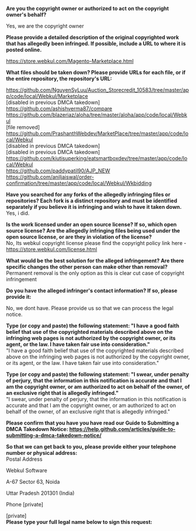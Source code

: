 **Are you the copyright owner or authorized to act on the copyright
owner's behalf?**  

Yes, we are the copyright owner  

**Please provide a detailed description of the original copyrighted
work that has allegedly been infringed. If possible, include a URL to
where it is posted online.**  

https://store.webkul.com/Magento-Marketplace.html

**What files should be taken down? Please provide URLs for each file,
or if the entire repository, the repository's URL:**  

https://github.com/NguyenSyLuu/Auction_Storecredit_10583/tree/master/app/code/local/Webkul/Marketplace    
[disabled in previous DMCA takedown]    
https://github.com/ashishverma87/compare    
https://github.com/blazeriaz/aloha/tree/master/aloha/app/code/local/Webkul    
[file removed]  
https://github.com/PrashanthWebdev/MarketPlace/tree/master/app/code/local/Webkul    
[disabled in previous DMCA takedown]    
[disabled in previous DMCA takedown]     
https://github.com/kiutisuperking/eatsmartboxdev/tree/master/app/code/local/Webkul    
https://github.com/paddypatil90/AJP_NEW    
https://github.com/aniljaiswal/order-confirmation/tree/master/app/code/local/Webkul/Wkbidding  

**Have you searched for any forks of the allegedly infringing files or
repositories? Each fork is a distinct repository and must be
identified separately if you believe it is infringing and wish to have
it taken down.**    
Yes, i did.

**Is the work licensed under an open source license? If so, which open
source license? Are the allegedly infringing files being used under
the open source license, or are they in violation of the license?**  
No, Its webkul copyright license please find the copyright policy link
here - https://store.webkul.com/license.html

**What would be the best solution for the alleged infringement? Are
there specific changes the other person can make other than removal?**  
Permanent removal is the only option as this is clear cut case of
copyright infringement

**Do you have the alleged infringer's contact information? If so,
please provide it:**  

No, we dont have. Please provide us so that we can process the legal
notice.

**Type (or copy and paste) the following statement: "I have a good
faith belief that use of the copyrighted materials described above on
the infringing web pages is not authorized by the copyright owner, or
its agent, or the law. I have taken fair use into consideration."**  
"I have a good faith belief that use of the copyrighted materials
described above on the infringing web pages is not authorized by the
copyright owner, or its agent, or the law. I have taken fair use into
consideration."

**Type (or copy and paste) the following statement: "I swear, under
penalty of perjury, that the information in this notification is
accurate and that I am the copyright owner, or am authorized to act on
behalf of the owner, of an exclusive right that is allegedly infringed."**  
"I swear, under penalty of perjury, that the information in this
notification is accurate and that I am the copyright owner, or am
authorized to act on behalf of the owner, of an exclusive right that
is allegedly infringed."

**Please confirm that you have you have read our Guide to Submitting a
DMCA Takedown Notice:
https://help.github.com/articles/guide-to-submitting-a-dmca-takedown-notice/**  

**So that we can get back to you, please provide either your telephone
number or physical address:**  
Postal Address

Webkul Software

A-67 Sector 63, Noida

Uttar Pradesh 201301 (India)

Phone
[private]  

[private]  
**Please type your full legal name below to sign this request:**  

